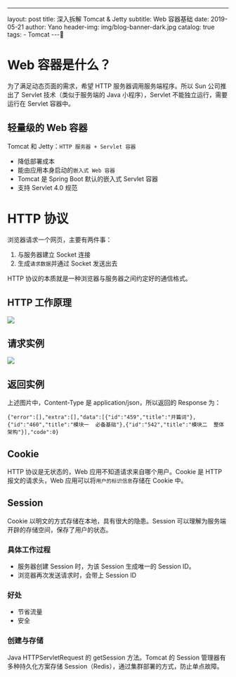 ---
layout:     post
title:      深入拆解 Tomcat & Jetty
subtitle:   Web 容器基础
date:       2019-05-21
author:     Yano
header-img: img/blog-banner-dark.jpg
catalog: true
tags:
    - Tomcat
---

# Web 容器是什么？

为了满足动态页面的需求，希望 HTTP 服务器调用服务端程序。所以 Sun 公司推出了 Servlet 技术（类似于服务端的 Java 小程序），Servlet 不能独立运行，需要运行在 Servlet 容器中。

## 轻量级的 Web 容器

Tomcat 和 Jetty：`HTTP 服务器 + Servlet 容器`

- 降低部署成本
- 能由应用本身启动的`嵌入式 Web 容器`
- Tomcat 是 Spring Boot 默认的嵌入式 Servlet 容器
- 支持 Servlet 4.0 规范

# HTTP 协议

浏览器请求一个网页，主要有两件事：
1. 与服务器建立 Socket 连接
2. 生成`请求数据`并通过 Socket 发送出去

HTTP 协议的本质就是一种浏览器与服务器之间约定好的通信格式。

## HTTP 工作原理

![](http://yano.oss-cn-beijing.aliyuncs.com/2019-05-21-115438.jpg)

## 请求实例

![](http://yano.oss-cn-beijing.aliyuncs.com/2019-05-21-120233.png)

## 返回实例

上述图片中，Content-Type 是 application/json，所以返回的 Response 为：

```
{"error":[],"extra":[],"data":[{"id":"459","title":"开篇词"},{"id":"460","title":"模块一  必备基础"},{"id":"542","title":"模块二  整体架构"}],"code":0}
```

## Cookie

HTTP 协议是无状态的，Web 应用不知道请求来自哪个用户。Cookie 是 HTTP 报文的请求头，Web 应用可以将`用户的标识信息`存储在 Cookie 中。

## Session

Cookie 以明文的方式存储在本地，具有很大的隐患。Session 可以理解为服务端开辟的存储空间，保存了用户的状态。

### 具体工作过程

- 服务器创建 Session 时，为该 Session 生成唯一的 Session ID。
- 浏览器再次发送请求时，会带上 Session ID

### 好处
- 节省流量
- 安全

### 创建与存储

Java HTTPServletRequest 的 getSession 方法。Tomcat 的 Session 管理器有多种持久化方案存储 Session（Redis），通过集群部署的方式，防止单点故障。







